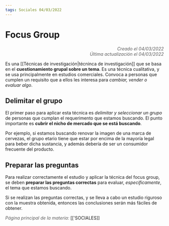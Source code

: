 ```yaml
---
tags: Sociales 04/03/2022
---
```


# Focus Group
<div style="text-align: right; opacity: 0.7; font-style: italic;">Creado el 04/03/2022</div>
<div style="text-align: right; opacity: 0.7; font-style: italic;">Última actualización el 04/03/2022</div>

Es una [[Técnicas de investigación|técninca de investigación]] que se basa en el **cuestionamiento grupal sobre un tema**. Es una técnica cualitativa, y se usa principalmente en estudios comerciales. 
Convoca a personas que cumplen un requisito que a ellos les interesa para *cambiar, vender o evaluar algo*.

## Delimitar el grupo

El primer paso para aplicar esta técnica es *delimitar y seleccionar un grupo* de personas que cumplan el requerimento que estamos buscando. El punto importante es **cubrir el nicho de mercado que se está buscando**.

Por ejemplo, si estamos buscando renovar la imagen de una marca de cervezas, el grupo etario tiene que estar por encima de la mayoría legal para beber dicha sustancia, y además debería de ser un consumidor frecuente del producto.

## Preparar las preguntas

Para realizar correctamente el estudio y aplicar la técnica del focus group, se deben **preparar las preguntas correctas** para evaluar, *específicamente*, el tema que estamos buscando. 

Si se realizan las preguntas correctas, y se lleva a cabo un estudio riguroso con la muestra obtenida, entonces las conclusiones serán más fáciles de obtener.


<span style="opacity: 0.7; font-style: italic;">Página principal de la materia:</span> [['SOCIALES]]